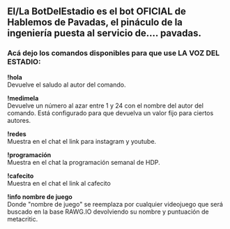 ## El/La BotDelEstadio es el bot OFICIAL de Hablemos de Pavadas, el pináculo de la ingeniería puesta al servicio de.... pavadas.

### Acá dejo los comandos disponibles para que use LA VOZ DEL ESTADIO:

**!hola**  
Devuelve el saludo al autor del comando.

**!medimela**  
Devuelve un número al azar entre 1 y 24 con el nombre del autor del comando.
Está configurado para que devuelva un valor fijo para ciertos autores.

**!redes**  
Muestra en el chat el link para instagram y youtube.

**!programación**  
Muestra en el chat la programación semanal de HDP.

**!cafecito**  
Muestra en el chat el link al cafecito

**!info nombre de juego**  
Donde "nombre de juego" se reemplaza por cualquier videojuego que será buscado en la base RAWG.IO devolviendo su nombre y puntuación de metacritic.

